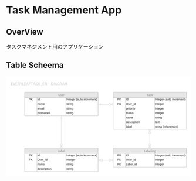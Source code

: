 # Task Management App
## OverView
タスクマネジメント用のアプリケーション  

## Table Scheema
![ER Diagram](./docs/EveryLeafTask_ER_Diagram.png)  
